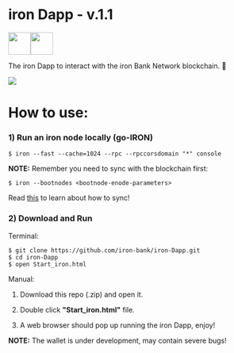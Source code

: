 # iron Dapp - v.1.1

<img src="https://png.icons8.com/color/40/000000/code-file.png" height="45"><img src="https://png.icons8.com/color/40/000000/imac.png" height="45">

The iron Dapp to interact with the iron Bank Network blockchain. 🚀

<img src="https://github.com/iron-bank/iron-Dapp/blob/master/iron_screen.png">

# How to use:

### 1) Run an iron node locally (go-IRON)
```
$ iron --fast --cache=1024 --rpc --rpccorsdomain "*" console
```
  **NOTE:** Remember you need to sync with the blockchain first:

```
$ iron --bootnodes <bootnode-enode-parameters>
```
Read [this](https://github.com/iron-bank/Documentation/blob/master/Building.md) to learn about how to sync!

### 2) Download and Run

Terminal:
```
$ git clone https://github.com/iron-bank/iron-Dapp.git
$ cd iron-Dapp
$ open Start_iron.html 
```

Manual:
1) Download this repo (.zip) and open it.

2) Double click <strong>"Start_iron.html"</strong> file.

3) A web browser should pop up running the iron Dapp, enjoy! 



**NOTE:** The wallet is under development,
may contain severe bugs! 
